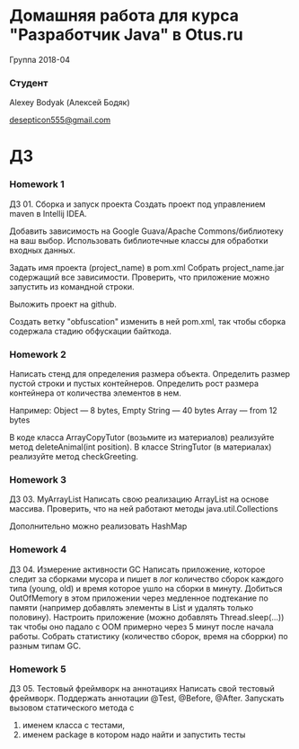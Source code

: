 
# Домашняя работа для курса "Разработчик Java" в Otus.ru

Группа 2018-04

### Студент
Alexey Bodyak (Алексей Бодяк)

desepticon555@gmail.com

# ДЗ

### Homework 1
ДЗ 01. Сборка и запуск проекта
Создать проект под управлением maven в Intellij IDEA. 

Добавить зависимость на Google Guava/Apache Commons/библиотеку на ваш выбор.
Использовать библиотечные классы для обработки входных данных.

Задать имя проекта (project_name) в pom.xml 
Собрать project_name.jar содержащий все зависимости.
Проверить, что приложение можно запустить из командной строки.

Выложить проект на github. 

Создать ветку "obfuscation" изменить в ней pom.xml, так чтобы сборка содержала стадию обфускации байткода.

### Homework 2
Написать стенд для определения размера объекта. Определить размер пустой строки и пустых контейнеров. Определить рост размера контейнера от количества элементов в нем.


Например:
Object — 8 bytes,
Empty String — 40 bytes
Array — from 12 bytes

В коде класса ArrayCopyTutor (возьмите из материалов) реализуйте метод deleteAnimal(int position).
В классе StringTutor (в материалах) реализуйте метод checkGreeting.

### Homework 3
ДЗ 03. MyArrayList
Написать свою реализацию ArrayList на основе массива. Проверить, что на ней работают методы java.util.Collections

Дополнительно можно реализовать HashMap

### Homework 4

ДЗ 04. Измерение активности GC
Написать приложение, которое следит за сборками мусора и пишет в лог количество сборок каждого типа (young, old) и время которое ушло на сборки в минуту.
Добиться OutOfMemory в этом приложении через медленное подтекание по памяти (например добавлять элементы в List и удалять только половину).
Настроить приложение (можно добавлять Thread.sleep(...)) так чтобы оно падало с OOM примерно через 5 минут после начала работы.
Собрать статистику (количество сборок, время на сборрки) по разным типам GC.

### Homework 5

ДЗ 05. Тестовый фреймворк на аннотациях
Написать свой тестовый фреймворк. Поддержать аннотации @Test, @Before, @After. 
Запускать вызовом статического метода с 
1. именем класса с тестами, 
2. именем package в котором надо найти и запустить тесты
